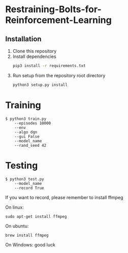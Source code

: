 # Restraining-Bolts-for-Reinforcement-Learning


## Installation
1. Clone this repository
2. Install dependencies
   ```bash
   pip3 install -r requirements.txt
   ```
3. Run setup from the repository root directory
    ```bash
    python3 setup.py install
    ``` 
    
    
# Training

```
$ python3 train.py
    --episodes 10000
    --env
    --algo dqn
    --gui False
    --model_name
    --rand_seed 42
```

# Testing

```
$ python3 test.py
    --model_name
    --record True
```
If you want to record, please remember to install ffmpeg

On linux:
```
sudo apt-get install ffmpeg
```

On ubuntu:
```
brew install ffmpeg
```

On Windows:
good luck
